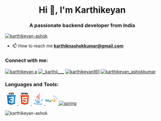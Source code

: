 <h1 align="center">Hi 👋, I'm Karthikeyan</h1>
<h3 align="center">A passionate backend developer from India</h3>

<p align="left"> <a href="https://github.com/ryo-ma/github-profile-trophy"><img src="https://github-profile-trophy.vercel.app/?username=karthikeyan-ashok" alt="karthikeyan-ashok" /></a> </p>

- 📫 How to reach me **karthiknashokkumar@gmail.com**

<h3 align="left">Connect with me:</h3>
<p align="left">
<a href="https://linkedin.com/in/karthikeyan a" target="blank"><img align="center" src="https://raw.githubusercontent.com/rahuldkjain/github-profile-readme-generator/master/src/images/icons/Social/linked-in-alt.svg" alt="karthikeyan a" height="30" width="40" /></a>
<a href="https://instagram.com/_karthii._._" target="blank"><img align="center" src="https://raw.githubusercontent.com/rahuldkjain/github-profile-readme-generator/master/src/images/icons/Social/instagram.svg" alt="_karthii._._" height="30" width="40" /></a>
<a href="https://www.codechef.com/users/karthikeyan161" target="blank"><img align="center" src="https://cdn.jsdelivr.net/npm/simple-icons@3.1.0/icons/codechef.svg" alt="karthikeyan161" height="30" width="40" /></a>
<a href="https://www.leetcode.com/karthikeyan_ashokkumar" target="blank"><img align="center" src="https://raw.githubusercontent.com/rahuldkjain/github-profile-readme-generator/master/src/images/icons/Social/leet-code.svg" alt="karthikeyan_ashokkumar" height="30" width="40" /></a>
</p>

<h3 align="left">Languages and Tools:</h3>
<p align="left"> <a href="https://www.w3schools.com/css/" target="_blank" rel="noreferrer"> <img src="https://raw.githubusercontent.com/devicons/devicon/master/icons/css3/css3-original-wordmark.svg" alt="css3" width="40" height="40"/> </a> <a href="https://www.w3.org/html/" target="_blank" rel="noreferrer"> <img src="https://raw.githubusercontent.com/devicons/devicon/master/icons/html5/html5-original-wordmark.svg" alt="html5" width="40" height="40"/> </a> <a href="https://www.java.com" target="_blank" rel="noreferrer"> <img src="https://raw.githubusercontent.com/devicons/devicon/master/icons/java/java-original.svg" alt="java" width="40" height="40"/> </a> <a href="https://www.mysql.com/" target="_blank" rel="noreferrer"> <img src="https://raw.githubusercontent.com/devicons/devicon/master/icons/mysql/mysql-original-wordmark.svg" alt="mysql" width="40" height="40"/> </a> <a href="https://spring.io/" target="_blank" rel="noreferrer"> <img src="https://www.vectorlogo.zone/logos/springio/springio-icon.svg" alt="spring" width="40" height="40"/> </a> </p>

<p><img align="center" src="https://github-readme-stats.vercel.app/api/top-langs?username=karthikeyan-ashok&show_icons=true&locale=en&layout=compact" alt="karthikeyan-ashok" /></p>

